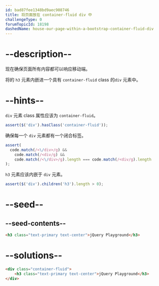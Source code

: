 ```yaml
---
id: bad87fee1348bd9aec908746
title: 将页面放在 container-fluid div 中
challengeType: 0
forumTopicId: 18198
dashedName: house-our-page-within-a-bootstrap-container-fluid-div
---
```


# --description--

现在确保页面所有内容都可以响应移动端。

将的 `h3` 元素内嵌进一个具有 `container-fluid` class 的`div` 元素中。

# --hints--

`div` 元素 class 属性应该为 `container-fluid`。

```js
assert($('div').hasClass('container-fluid'));
```

确保每一个 `div` 元素都有一个闭合标签。

```js
assert(
  code.match(/<\/div>/g) &&
    code.match(/<div/g) &&
    code.match(/<\/div>/g).length === code.match(/<div/g).length
);
```

`h3` 元素应该内嵌于 `div` 元素。

```js
assert($('div').children('h3').length > 0);
```

# --seed--

## --seed-contents--

```html
<h3 class="text-primary text-center">jQuery Playground</h3>
```

# --solutions--

```html
<div class="container-fluid">
    <h3 class="text-primary text-center">jQuery Playground</h3>
</div>
```
